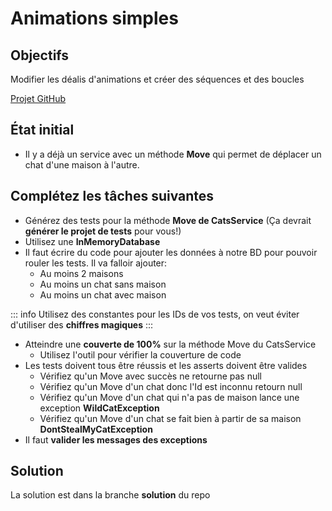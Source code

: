# Animations simples

## Objectifs
Modifier les déalis d'animations et créer des séquences et des boucles

[Projet GitHub](https://github.com/CEM-420-5W5/ngAnimationsInfo)

## État initial

- Il y a déjà un service avec un méthode **Move** qui permet de déplacer un chat d'une maison à l'autre.

## Complétez les tâches suivantes

- Générez des tests pour la méthode **Move de CatsService** (Ça devrait **générer le projet de tests** pour vous!)
- Utilisez une **InMemoryDatabase**
- Il faut écrire du code pour ajouter les données à notre BD pour pouvoir rouler les tests. Il va falloir ajouter:
    - Au moins 2 maisons
    - Au moins un chat sans maison
    - Au moins un chat avec maison

::: info
Utilisez des constantes pour les IDs de vos tests, on veut éviter d'utiliser des **chiffres magiques**
:::

- Atteindre une **couverte de 100%** sur la méthode Move du CatsService
    - Utilisez l'outil pour vérifier la couverture de code
- Les tests doivent tous être réussis et les asserts doivent être valides
    - Vérifiez qu'un Move avec succès ne retourne pas null
    - Vérifiez qu'un Move d'un chat donc l'Id est inconnu retourn null
    - Vérifiez qu'un Move d'un chat qui n'a pas de maison lance une exception **WildCatException**
    - Vérifiez qu'un Move d'un chat se fait bien à partir de sa maison **DontStealMyCatException**
- Il faut **valider les messages des exceptions**

## Solution

La solution est dans la branche **solution** du repo
